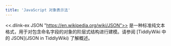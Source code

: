 ```yaml
---
title: 'JavaScript 对象表示法'
---
```


<<.dlink-ex JSON "https://en.wikipedia.org/wiki/JSON">> 是一种标准纯文本格式，用于对包含命名字段的对象的阶层式结构进行建模。请参阅 [TiddlyWiki 中的 JSON](JSON in TiddlyWiki) 了解概述。
